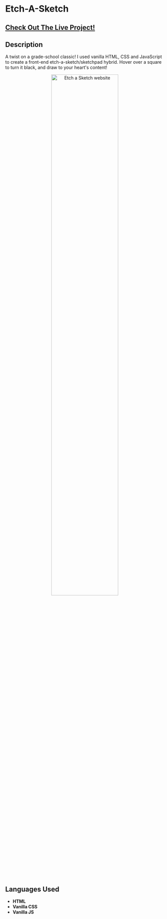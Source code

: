 <h1>Etch-A-Sketch</h1>

<h2><a href="https://jakeespinosa.github.io/etchASketch"/>Check Out The Live Project!</a></h2>

<h2>Description</h2>
<p>
A twist on a grade-school classic! I used vanilla HTML, CSS and JavaScript to create a front-end etch-a-sketch/sketchpad hybrid. Hover over a square to turn it black, and draw to your heart's content!
</p>

<p align="center">
<img src="https://user-images.githubusercontent.com/50299748/215674514-0c4e939b-2b49-419f-9385-b7140fd437d2.png" height="65%" width="65%" alt="Etch a Sketch website"/>
</p>

<h2>Languages Used</h2>

- <b>HTML</b>
- <b>Vanilla CSS</b>
- <b>Vanilla JS</b>

